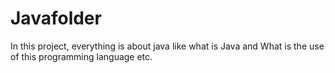 # Javafolder
In this project, everything is about java like what is Java and What is the use of this programming language etc.
